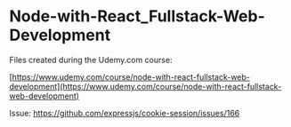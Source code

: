 # Node-with-React_Fullstack-Web-Development

Files created during the Udemy.com course:

[https://www.udemy.com/course/node-with-react-fullstack-web-development](https://www.udemy.com/course/node-with-react-fullstack-web-development)

Issue: <https://github.com/expressjs/cookie-session/issues/166>

